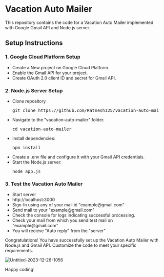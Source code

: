 <h1>Vacation Auto Mailer</h1>

<p>This repository contains the code for a Vacation Auto Mailer implemented with Google Gmail API and Node.js server.
</p>

<h2>Setup Instructions</h2>

<h3>1. Google Cloud Platform Setup</h3>
<ul>
    <li>Create a New project on Google Cloud Platform.</li>
    <li>Enable the Gmail API for your project.</li>
    <li>Create OAuth 2.0 client ID and secret for Gmail API.</li>
</ul>

<h3>2. Node.js Server Setup</h3>
<ul>
    <li>Clone repository</li>
    <pre>git clone https://github.com/Ratnesh125/vacation-auto-mailer.git</pre>
    <li>Navigate to the "vacation-auto-mailer" folder.</li>
    <pre>cd vacation-auto-mailer</pre>
    <li>Install dependencies:</li>
    <pre>npm install</pre>
    <li>Create a .env file and configure it with your Gmail API credentials.</li>
    <li>Start the Node.js server:</li>
    <pre>node app.js</pre>
</ul>

<h3>3. Test the Vacation Auto Mailer</h3>
<ul>
    <li>Start server</li>
    <li>http://localhost:3000</li>
    <li>Sign-In using any of your mail id "example@gmail.com"</li>
    <li>Send mail to your "example@gmail.com"</li>
    <li>Check the console for logs indicating successful processing.</li>
    <li>Check your mail from which you send test mail on "example@gmail.com"</li>
    <li>You will recieve "Auto reply" from the "server"</li>
</ul>

<p>Congratulations! You have successfully set up the Vacation Auto Mailer with Node.js and Gmail API. Customize the code
    to meet your specific requirements.</p>
    
![Untitled-2023-12-26-1056](https://github.com/Ratnesh125/vacation-auto-mailer/assets/87529730/ada1fa22-d932-4112-a5eb-59efcebd2719)

<p>Happy coding!</p>
